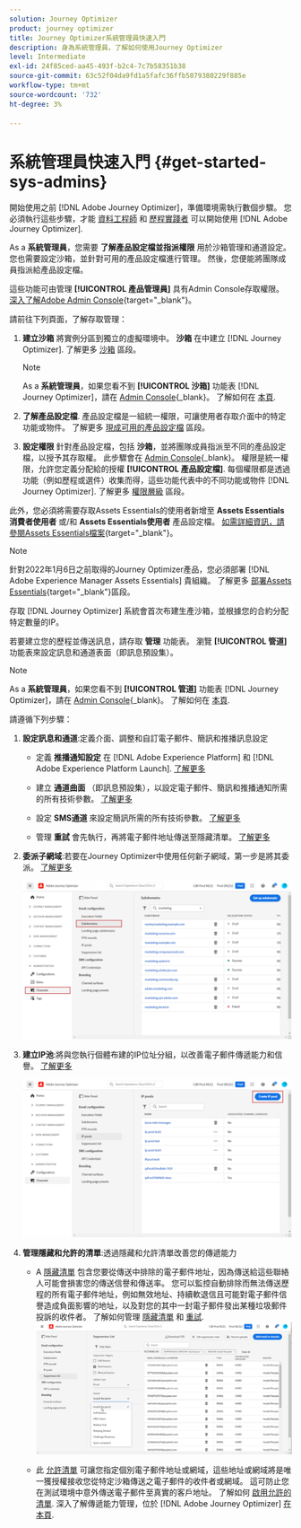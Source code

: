 ```yaml
---
solution: Journey Optimizer
product: journey optimizer
title: Journey Optimizer系統管理員快速入門
description: 身為系統管理員，了解如何使用Journey Optimizer
level: Intermediate
exl-id: 24f85ced-aa45-493f-b2c4-7c7b58351b38
source-git-commit: 63c52f04da9fd1a5fafc36ffb5079380229f885e
workflow-type: tm+mt
source-wordcount: '732'
ht-degree: 3%

---
```


# 系統管理員快速入門 {#get-started-sys-admins}

開始使用之前 [!DNL Adobe Journey Optimizer]，準備環境需執行數個步驟。  您必須執行這些步驟，才能 [資料工程師](data-engineer.md) 和 [歷程實踐者](marketer.md) 可以開始使用 [!DNL Adobe Journey Optimizer].


As a **系統管理員**，您需要 **了解產品設定檔並指派權限** 用於沙箱管理和通道設定。 您也需要設定沙箱，並針對可用的產品設定檔進行管理。 然後，您便能將團隊成員指派給產品設定檔。

這些功能可由管理 **[!UICONTROL 產品管理員]** 具有Admin Console存取權限。 [深入了解Adobe Admin Console](https://helpx.adobe.com/tw/enterprise/admin-guide.html){target=&quot;_blank&quot;}。

請前往下列頁面，了解存取管理：

1. **建立沙箱** 將實例分區到獨立的虛擬環境中。 **沙箱** 在中建立 [!DNL Journey Optimizer]. 了解更多 [沙箱](../../administration/sandboxes.md) 區段。

   >[!NOTE]
   >As a **系統管理員**，如果您看不到 **[!UICONTROL 沙箱]** 功能表 [!DNL Journey Optimizer]，請在 [Admin Console](https://adminconsole.adobe.com/){_blank}。 了解如何在 [本頁](../../administration/permissions.md#edit-product-profile).

1. **了解產品設定檔**. 產品設定檔是一組統一權限，可讓使用者存取介面中的特定功能或物件。 了解更多 [現成可用的產品設定檔](../../administration/ootb-product-profiles.md) 區段。

1. **設定權限** 針對產品設定檔，包括 **沙箱**，並將團隊成員指派至不同的產品設定檔，以授予其存取權。 此步驟會在 [Admin Console](https://adminconsole.adobe.com/){_blank}。 權限是統一權限，允許您定義分配給的授權 **[!UICONTROL 產品設定檔]**. 每個權限都是透過功能（例如歷程或選件）收集而得，這些功能代表中的不同功能或物件 [!DNL Journey Optimizer]. 了解更多 [權限層級](../../administration/high-low-permissions.md) 區段。

此外，您必須將需要存取Assets Essentials的使用者新增至 **Assets Essentials消費者使用者** 或/和 **Assets Essentials使用者** 產品設定檔。 [如需詳細資訊，請參閱Assets Essentials檔案](https://experienceleague.adobe.com/docs/experience-manager-assets-essentials/help/deploy-administer.html){target=&quot;_blank&quot;}。

>[!NOTE]
>針對2022年1月6日之前取得的Journey Optimizer產品，您必須部署 [!DNL Adobe Experience Manager Assets Essentials] 貴組織。 了解更多 [部署Assets Essentials](https://experienceleague.adobe.com/docs/experience-manager-assets-essentials/help/deploy-administer.html){target=&quot;_blank&quot;}區段。

存取 [!DNL Journey Optimizer] 系統會首次布建生產沙箱，並根據您的合約分配特定數量的IP。

若要建立您的歷程並傳送訊息，請存取 **管理** 功能表。 瀏覽 **[!UICONTROL 管道]** 功能表來設定訊息和通道表面（即訊息預設集）。

>[!NOTE]
>As a **系統管理員**，如果您看不到 **[!UICONTROL 管道]** 功能表 [!DNL Journey Optimizer]，請在 [Admin Console](https://adminconsole.adobe.com/){_blank}。 了解如何在 [本頁](../../administration/permissions.md#edit-product-profile).

請遵循下列步驟：

1. **設定訊息和通道**:定義介面、調整和自訂電子郵件、簡訊和推播訊息設定

   * 定義 **推播通知設定** 在 [!DNL Adobe Experience Platform] 和 [!DNL Adobe Experience Platform Launch]. [了解更多](../../configuration/push-gs.md)

   * 建立 **通道曲面** （即訊息預設集），以設定電子郵件、簡訊和推播通知所需的所有技術參數。 [了解更多](../../configuration/channel-surfaces.md)

   * 設定 **SMS通道** 來設定簡訊所需的所有技術參數。 [了解更多](../../configuration/sms-configuration.md)

   * 管理 **重試** 會先執行，再將電子郵件地址傳送至隱藏清單。 [了解更多](../../configuration/manage-suppression-list.md)

1. **委派子網域**:若要在Journey Optimizer中使用任何新子網域，第一步是將其委派。 [了解更多](../../configuration/about-subdomain-delegation.md)

   ![](../assets/subdomain.png)

1. **建立IP池**:將與您執行個體布建的IP位址分組，以改善電子郵件傳遞能力和信譽。 [了解更多](../../configuration/ip-pools.md)

   ![](../assets/ip-pool.png)

1. **管理隱藏和允許的清單**:透過隱藏和允許清單改善您的傳遞能力

   * A [隱藏清單](../../reports/suppression-list.md) 包含您要從傳送中排除的電子郵件地址，因為傳送給這些聯絡人可能會損害您的傳送信譽和傳送率。 您可以監控自動排除而無法傳送歷程的所有電子郵件地址，例如無效地址、持續軟退信且可能對電子郵件信譽造成負面影響的地址，以及對您的其中一封電子郵件發出某種垃圾郵件投訴的收件者。 了解如何管理 [隱藏清單](../../configuration/manage-suppression-list.md) 和 [重試](../../configuration/retries.md).
   ![](../assets/suppression-list-filtering-example.png)

   * 此 [允許清單](../../configuration/allow-list.md) 可讓您指定個別電子郵件地址或網域，這些地址或網域將是唯一獲授權接收您從特定沙箱傳送之電子郵件的收件者或網域。 這可防止您在測試環境中意外傳送電子郵件至真實的客戶地址。 了解如何 [啟用允許的清單](../../configuration/allow-list.md).
   深入了解傳遞能力管理，位於 [!DNL Adobe Journey Optimizer] [在本頁](../../reports/deliverability.md).
